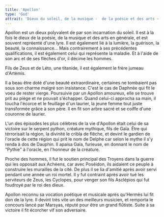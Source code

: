 ```yaml
---
title: 'Apollon'
type: 'God'
attrait: 'Dieux du soleil, de la musique -  de la poésie et des arts - Frère d’Artèmis - Donne la mort aux hommes'
---
```


Apollon est un dieux polyvalent de par son incarnation du soleil. Il est à la fois le dieux de la poésie, de la musique et des arts en générale, et est souvent repréenté d'une lyre. Il est également lié à la lumière, la guérison, la beauté, la connaissance... Mais contrairement à ses précédentes qualifications, il est également celui qui représente la maladie. Et à l'aide de son arc et de ses flèches d'or, il décime les hommes.

Fils de Zeus et de Léto, une titanide, il est également le frère jumeau d'Artèmis.

Il a beau être doté d'une beauté extraordinaire, certaines ne tombaient pas sous son charme malgré son insistance. C'est le cas de Daphnée qui fit le voeu de rester vierge. Poursuivie par un Apollon amoureux, elle se trouve prit au piège et ne pouvait s'échapper. Quand celui-ci approcha sa main, il toucha l'écorce et le feuillage d'un laurier, la jeune femme tout juste transformée grâce à son père. Il en fit son arbre sacré et se coiffe d'une couronne de laurier.

L'un des épisodes les plus célèbres de la vie d'Apollon était celui de sa victoire sur le serpent python, créature mythique, fils de Gaïa. 
Être qui térrorisait la région, la divinité le cribla de flêche, et devint le gardien de l'oracle de cette région qui prit le nom de Delphe car selon le mythe il s'y renda à dos de Dauphin. Il apaisa Gaïa, furieuse, en donnant le nom de "Pythie" à l'oracle, en l'honneur de la créature.

Proche des hommes, il fut le soutien principal des Troyens dans la guerre qui les opposait aux Achéens, car avec Poséidon, ils aidaient ce peuple à construire les murailles de la cité. De plus il se lia d'amitié après avoir servi pendant une année un roi mortel. Il y fut contraint après avoir tué les serviteurs de Zeus, les Cyclopes, pour venger son fils Asclépios qui fut foudroyé par le roi des dieux.

Apollon reconnu sa vocation poétique et musicale après qu'Hermès lui fit don de la lyre. Il devint très vite un des meilleurs musicien, et remporta le concours lancé par Marsyas, réputé pour être un grand flûtiste. Suite à sa victoire il fit écorcher vif son adversaire.


